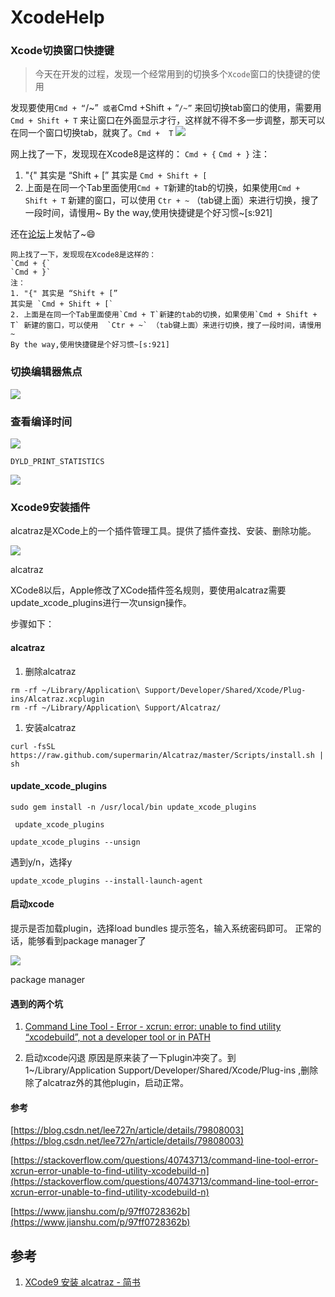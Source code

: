
# XcodeHelp


### Xcode切换窗口快捷键

>今天在开发的过程，发现一个经常用到的切换多个`Xcode`窗口的快捷键的使用


发现要使用`Cmd + “`/~”` 或者`Cmd +Shift + “`/~”`  来回切换tab窗口的使用，需要用
`Cmd + Shift + T`  来让窗口在外面显示才行，这样就不得不多一步调整，那天可以在同一个窗口切换tab，就爽了。`Cmd +  T`
![](http://oc98nass3.bkt.clouddn.com/2017-06-03-14964614431501.jpg)


网上找了一下，发现现在Xcode8是这样的：
`Cmd + {`
`Cmd + }`
注：
1. "{" 其实是 “Shift + [”
其实是 `Cmd + Shift + [`
2. 上面是在同一个Tab里面使用`Cmd + T`新建的tab的切换，如果使用`Cmd + Shift + T` 新建的窗口，可以使用  `Ctr + ~` （tab键上面）来进行切换，搜了一段时间，请慢用~
By the way,使用快捷键是个好习惯~[s:921]

还在[论坛](http://www.cocoachina.com/bbs/read.php?tid=34765)上发帖了~😄

```
网上找了一下，发现现在Xcode8是这样的：
`Cmd + {`
`Cmd + }`
注：
1. "{" 其实是 “Shift + [”
其实是 `Cmd + Shift + [`
2. 上面是在同一个Tab里面使用`Cmd + T`新建的tab的切换，如果使用`Cmd + Shift + T` 新建的窗口，可以使用  `Ctr + ~` （tab键上面）来进行切换，搜了一段时间，请慢用~
By the way,使用快捷键是个好习惯~[s:921]
```

### 切换编辑器焦点
![](http://oc98nass3.bkt.clouddn.com/2017-06-03-14964613515064.jpg)



###  查看编译时间

![](http://oc98nass3.bkt.clouddn.com/2017-06-14-14974004401607.jpg)

`DYLD_PRINT_STATISTICS`

![](http://oc98nass3.bkt.clouddn.com/2017-06-14-14974004600437.jpg)



### Xcode9安装插件

alcatraz是XCode上的一个插件管理工具。提供了插件查找、安装、删除功能。

![](//upload-images.jianshu.io/upload_images/5592145-725cd61014c4c083.png?imageMogr2/auto-orient/strip%7CimageView2/2/w/544/format/webp)

alcatraz

XCode8以后，Apple修改了XCode插件签名规则，要使用alcatraz需要update_xcode_plugins进行一次unsign操作。

步骤如下：

#### alcatraz

1.  删除alcatraz

```
rm -rf ~/Library/Application\ Support/Developer/Shared/Xcode/Plug-ins/Alcatraz.xcplugin
rm -rf ~/Library/Application\ Support/Alcatraz/

```

1.  安装alcatraz

```
curl -fsSL https://raw.github.com/supermarin/Alcatraz/master/Scripts/install.sh | sh

```

#### update_xcode_plugins

```
sudo gem install -n /usr/local/bin update_xcode_plugins

```

```
 update_xcode_plugins

```

```
update_xcode_plugins --unsign

```

遇到y/n，选择y

```
update_xcode_plugins --install-launch-agent

```

#### 启动xcode

提示是否加载plugin，选择load bundles
提示签名，输入系统密码即可。
正常的话，能够看到package manager了

![](//upload-images.jianshu.io/upload_images/5592145-ef4379f88b4d09cb.png?imageMogr2/auto-orient/strip%7CimageView2/2/w/411/format/webp)

package manager

#### 遇到的两个坑

1.  [Command Line Tool - Error - xcrun: error: unable to find utility “xcodebuild”, not a developer tool or in PATH](https://stackoverflow.com/questions/40743713/command-line-tool-error-xcrun-error-unable-to-find-utility-xcodebuild-n)

2.  启动xcode闪退
    原因是原来装了一下plugin冲突了。到1~/Library/Application Support/Developer/Shared/Xcode/Plug-ins ,删除除了alcatraz外的其他plugin，启动正常。

#### 参考

[https://blog.csdn.net/lee727n/article/details/79808003](https://blog.csdn.net/lee727n/article/details/79808003)

[https://stackoverflow.com/questions/40743713/command-line-tool-error-xcrun-error-unable-to-find-utility-xcodebuild-n](https://stackoverflow.com/questions/40743713/command-line-tool-error-xcrun-error-unable-to-find-utility-xcodebuild-n)

[https://www.jianshu.com/p/97ff0728362b](https://www.jianshu.com/p/97ff0728362b)


## 参考

1. [XCode9 安装 alcatraz - 简书](https://www.jianshu.com/p/ccc609651a03)
